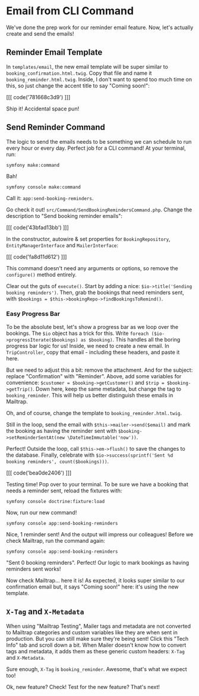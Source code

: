 # Email from CLI Command

We've done the prep work for our reminder email feature. Now, let's actually
create and send the emails!

## Reminder Email Template

In `templates/email`, the new email template will be super similar to
`booking_confirmation.html.twig`. Copy that file and name it `booking_reminder.html.twig`.
Inside, I don't want to spend too much time on this, so just change the
accent title to say "Coming soon!":

[[[ code('781668c3d9') ]]]

Ship it! Accidental space pun!

## Send Reminder Command

The logic to send the emails needs to be something we can schedule to run every hour or
every day. Perfect job for a CLI command! At your terminal, run:

```
symfony make:command
```

Bah!

```terminal
symfony console make:command
```

Call it: `app:send-booking-reminders`.

Go check it out! `src/Command/SendBookingRemindersCommand.php`. Change the description to
"Send booking reminder emails":

[[[ code('43bfad13bb') ]]]

In the constructor, autowire & set properties for `BookingRepository`, `EntityManagerInterface`
and `MailerInterface`:

[[[ code('fa8d11d612') ]]]

This command doesn't need any arguments or options, so remove the `configure()`
method entirely.

Clear out the guts of `execute()`. Start by adding a nice:
`$io->title('Sending booking reminders')`. Then, grab the bookings that need
reminders sent, with `$bookings = $this->bookingRepo->findBookingsToRemind()`.

### Easy Progress Bar

To be the absolute best, let's show a progress bar as we loop over the bookings.
The `$io` object has a trick for this.
Write `foreach ($io->progressIterate($bookings) as $booking)`. This handles
all the boring progress bar logic for us! Inside, we need to create a new
email. In `TripController`, copy that email - including these headers, and
paste it here.

But we need to adjust this a bit: remove the attachment. And for the subject: replace
"Confirmation" with "Reminder". Above, add some variables for convenience:
`$customer = $booking->getCustomer()` and `$trip = $booking->getTrip()`. Down here,
keep the same metadata, but change the tag to `booking_reminder`. This will
help us better distinguish these emails in Mailtrap.

Oh, and of course, change the template to `booking_reminder.html.twig`.

Still in the loop, send the email with `$this->mailer->send($email)` and mark
the booking as having the reminder sent with
`$booking->setReminderSentAt(new \DateTimeImmutable('now'))`.

Perfect! Outside the loop, call `$this->em->flush()` to save the changes to the database.
Finally, celebrate with
`$io->success(sprintf('Sent %d booking reminders', count($bookings)))`.

[[[ code('bea0de2406') ]]]

Testing time! Pop over to your terminal. To be sure we have a booking that
needs a reminder sent, reload the fixtures with:

```terminal
symfony console doctrine:fixture:load
```

Now, run our new command!

```terminal
symfony console app:send-booking-reminders
```

Nice, 1 reminder sent! And the output will impress our colleagues!
Before we check Mailtrap, run the command again:

```terminal-silent
symfony console app:send-booking-reminders
```

"Sent 0 booking reminders". Perfect! Our logic to mark bookings as having reminders
sent works!

Now check Mailtrap... here it is! As expected, it looks super similar
to our confirmation email but, it says "Coming soon!" here: it's using the new
template.

## `X-Tag` and `X-Metadata`

When using "Mailtrap Testing", Mailer tags and metadata are not converted to Mailtrap
categories and custom variables like they are when sent in production. But you can still
make sure they're being sent! Click this "Tech Info" tab and scroll down a bit.
When Mailer doesn't know how to convert tags and metadata, it adds them as these generic
custom headers: `X-Tag` and `X-Metadata`.

Sure enough, `X-Tag` is `booking_reminder`. Awesome, that's what we expect too!

Ok, new feature? Check! Test for the new feature? That's next!
